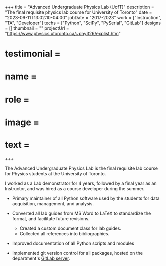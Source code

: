 +++
title = "Advanced Undergraduate Physics Lab (UofT)"
description = "The final requisite physics lab course for University of Toronto"
date = "2023-09-11T13:02:10-04:00"
jobDate = "2017-2023"
work = ["Instruction", "TA", "Developer"]
techs = ["Python", "SciPy", "PySerial", "GitLab"]
designs = []
thumbnail = ""
projectUrl = "https://www.physics.utoronto.ca/~phy326/explist.htm"
# testimonial =
#   name = 
#   role = 
#   image = 
#   text = 
+++

<!-- TODO create a nice thumbnail image -->
<!-- TODO get a testimonial from Ania, Dave, and/or Larry -->

The Advanced Undergraduate Physics Lab is the final requisite lab course for
Physics students at the University of Toronto.

I worked as a Lab demonstrator for 4 years, followed by a final year as an
Instructor, and was hired as a course developer during the summer.

- Primary maintainer of all Python software  used by the students for data
  acquisition, management, and analysis.
- Converted all lab guides from MS Word to LaTeX to standardize the format, and
  facilitate future revisions.

    - Created a custom document class for lab guides.
    - Collected all references into bibliographies.

- Improved documentation of all Python scripts and modules
- Implemented git version control for all packages, hosted on the department's
  [GitLab server](https://gitlab.physics.utoronto.ca/advanced-lab "GitLab APL group").
